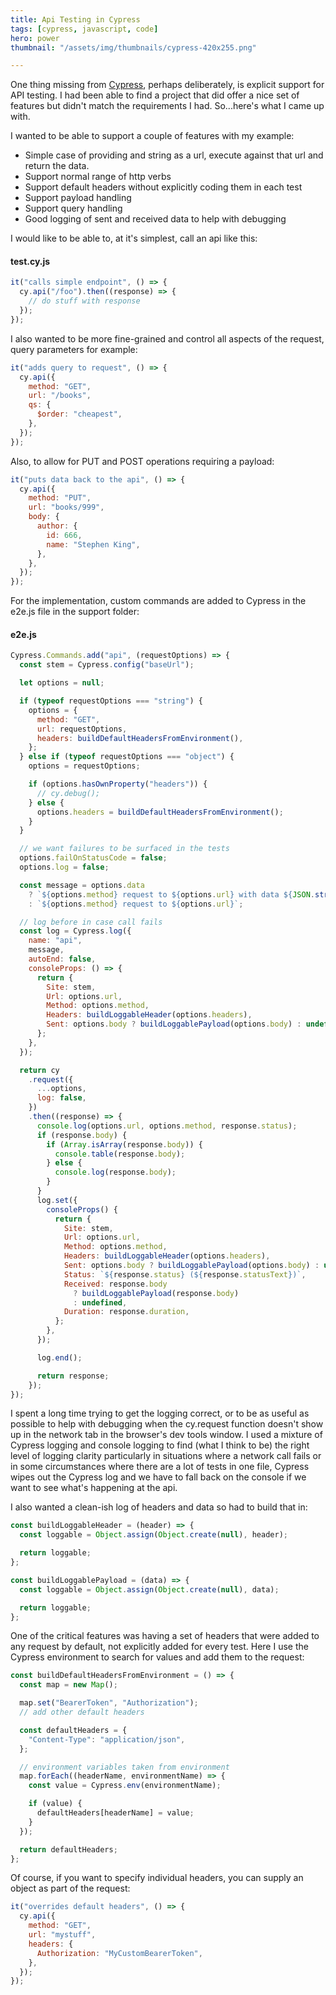 ```yaml
---
title: Api Testing in Cypress
tags: [cypress, javascript, code]
hero: power
thumbnail: "/assets/img/thumbnails/cypress-420x255.png"

---
```


One thing missing from [Cypress](https://cypress.io), perhaps deliberately, is explicit support for API testing. I had been able to find a project that
did offer a nice set of features but didn't match the requirements I had. So...here's what I came up with.

I wanted to be able to support a couple of features with my example:

- Simple case of providing and string as a url, execute against that url and return the data.
- Support normal range of http verbs
- Support default headers without explicitly coding them in each test
- Support payload handling
- Support query handling
- Good logging of sent and received data to help with debugging

I would like to be able to, at it's simplest, call an api like this:

#### test.cy.js

```javascript
it("calls simple endpoint", () => {
  cy.api("/foo").then((response) => {
    // do stuff with response
  });
});
```

I also wanted to be more fine-grained and control all aspects of the request, query parameters for example:

```javascript
it("adds query to request", () => {
  cy.api({
    method: "GET",
    url: "/books",
    qs: {
      $order: "cheapest",
    },
  });
});
```

Also, to allow for PUT and POST operations requiring a payload:

```javascript
it("puts data back to the api", () => {
  cy.api({
    method: "PUT",
    url: "books/999",
    body: {
      author: {
        id: 666,
        name: "Stephen King",
      },
    },
  });
});
```

For the implementation, custom commands are added to Cypress in the e2e.js file in the support folder:

#### e2e.js

```javascript
Cypress.Commands.add("api", (requestOptions) => {
  const stem = Cypress.config("baseUrl");

  let options = null;

  if (typeof requestOptions === "string") {
    options = {
      method: "GET",
      url: requestOptions,
      headers: buildDefaultHeadersFromEnvironment(),
    };
  } else if (typeof requestOptions === "object") {
    options = requestOptions;

    if (options.hasOwnProperty("headers")) {
      // cy.debug();
    } else {
      options.headers = buildDefaultHeadersFromEnvironment();
    }
  }

  // we want failures to be surfaced in the tests
  options.failOnStatusCode = false;
  options.log = false;

  const message = options.data
    ? `${options.method} request to ${options.url} with data ${JSON.stringify(options.data, null, 2)}`
    : `${options.method} request to ${options.url}`;

  // log before in case call fails
  const log = Cypress.log({
    name: "api",
    message,
    autoEnd: false,
    consoleProps: () => {
      return {
        Site: stem,
        Url: options.url,
        Method: options.method,
        Headers: buildLoggableHeader(options.headers),
        Sent: options.body ? buildLoggablePayload(options.body) : undefined,
      };
    },
  });

  return cy
    .request({
      ...options,
      log: false,
    })
    .then((response) => {
      console.log(options.url, options.method, response.status);
      if (response.body) {
        if (Array.isArray(response.body)) {
          console.table(response.body);
        } else {
          console.log(response.body);
        }
      }
      log.set({
        consoleProps() {
          return {
            Site: stem,
            Url: options.url,
            Method: options.method,
            Headers: buildLoggableHeader(options.headers),
            Sent: options.body ? buildLoggablePayload(options.body) : undefined,
            Status: `${response.status} (${response.statusText})`,
            Received: response.body
              ? buildLoggablePayload(response.body)
              : undefined,
            Duration: response.duration,
          };
        },
      });

      log.end();

      return response;
    });
});
```

I spent a long time trying to get the logging correct, or to be as useful as possible to help
with debugging when the cy.request function doesn't show up in the network tab in the browser's dev tools window. I used
a mixture of Cypress logging and console logging to find (what I think to be) the right level of logging clarity
particularly in situations where a network call fails or in some circumstances where there are a lot of
tests in one file, Cypress wipes out the Cypress log and we have to fall back on the console if we want to see
what's happening at the api.

I also wanted a clean-ish log of headers and data so had to build that in:

```javascript
const buildLoggableHeader = (header) => {
  const loggable = Object.assign(Object.create(null), header);

  return loggable;
};

const buildLoggablePayload = (data) => {
  const loggable = Object.assign(Object.create(null), data);

  return loggable;
};
```

One of the critical features was having a set of headers that were added to any request by default, not explicitly added
for every test. Here I use the Cypress environment to search for values and add them to the request:

```javascript
const buildDefaultHeadersFromEnvironment = () => {
  const map = new Map();

  map.set("BearerToken", "Authorization");
  // add other default headers

  const defaultHeaders = {
    "Content-Type": "application/json",
  };

  // environment variables taken from environment
  map.forEach((headerName, environmentName) => {
    const value = Cypress.env(environmentName);

    if (value) {
      defaultHeaders[headerName] = value;
    }
  });

  return defaultHeaders;
};
```

Of course, if you want to specify individual headers, you can supply an object as part of the request:

```javascript
it("overrides default headers", () => {
  cy.api({
    method: "GET",
    url: "mystuff",
    headers: {
      Authorization: "MyCustomBearerToken",
    },
  });
});
```

